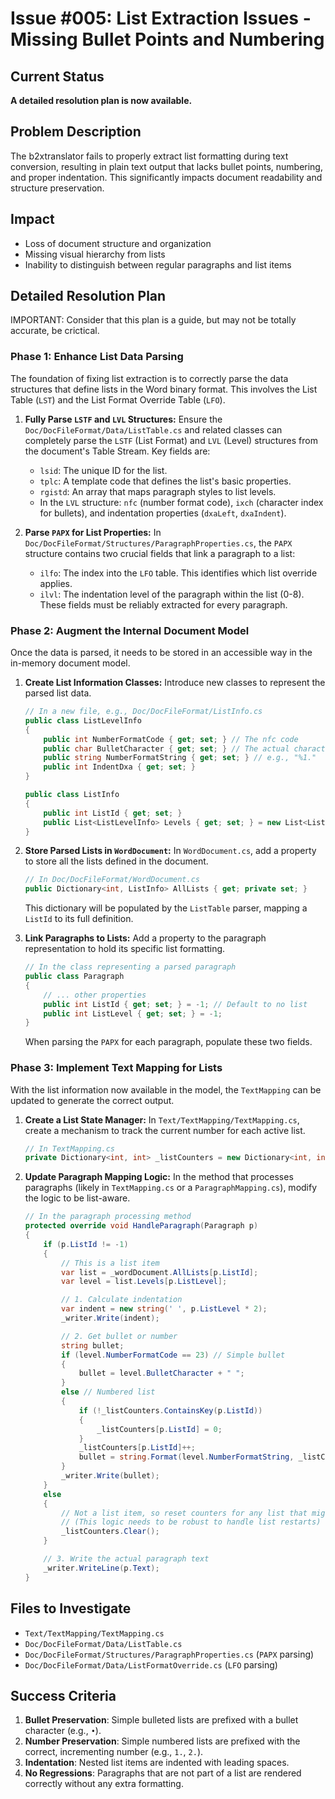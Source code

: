 # Issue #005: List Extraction Issues - Missing Bullet Points and Numbering

## Current Status
**A detailed resolution plan is now available.**

## Problem Description
The b2xtranslator fails to properly extract list formatting during text conversion, resulting in plain text output that lacks bullet points, numbering, and proper indentation. This significantly impacts document readability and structure preservation.


## Impact
- Loss of document structure and organization
- Missing visual hierarchy from lists
- Inability to distinguish between regular paragraphs and list items

## Detailed Resolution Plan

IMPORTANT: Consider that this plan is a guide, but may not be totally accurate, be crictical.

### Phase 1: Enhance List Data Parsing

The foundation of fixing list extraction is to correctly parse the data structures that define lists in the Word binary format. This involves the List Table (`LST`) and the List Format Override Table (`LFO`).

1.  **Fully Parse `LSTF` and `LVL` Structures:**
    Ensure the `Doc/DocFileFormat/Data/ListTable.cs` and related classes can completely parse the `LSTF` (List Format) and `LVL` (Level) structures from the document's Table Stream. Key fields are:
    - `lsid`: The unique ID for the list.
    - `tplc`: A template code that defines the list's basic properties.
    - `rgistd`: An array that maps paragraph styles to list levels.
    - In the `LVL` structure: `nfc` (number format code), `ixch` (character index for bullets), and indentation properties (`dxaLeft`, `dxaIndent`).

2.  **Parse `PAPX` for List Properties:**
    In `Doc/DocFileFormat/Structures/ParagraphProperties.cs`, the `PAPX` structure contains two crucial fields that link a paragraph to a list:
    - `ilfo`: The index into the `LFO` table. This identifies which list override applies.
    - `ilvl`: The indentation level of the paragraph within the list (0-8).
    These fields must be reliably extracted for every paragraph.

### Phase 2: Augment the Internal Document Model

Once the data is parsed, it needs to be stored in an accessible way in the in-memory document model.

1.  **Create List Information Classes:**
    Introduce new classes to represent the parsed list data.

    ```csharp
    // In a new file, e.g., Doc/DocFileFormat/ListInfo.cs
    public class ListLevelInfo
    {
        public int NumberFormatCode { get; set; } // The nfc code
        public char BulletCharacter { get; set; } // The actual character to use
        public string NumberFormatString { get; set; } // e.g., "%1."
        public int IndentDxa { get; set; }
    }

    public class ListInfo
    {
        public int ListId { get; set; }
        public List<ListLevelInfo> Levels { get; set; } = new List<ListLevelInfo>();
    }
    ```

2.  **Store Parsed Lists in `WordDocument`:**
    In `WordDocument.cs`, add a property to store all the lists defined in the document.

    ```csharp
    // In Doc/DocFileFormat/WordDocument.cs
    public Dictionary<int, ListInfo> AllLists { get; private set; }
    ```
    This dictionary will be populated by the `ListTable` parser, mapping a `ListId` to its full definition.

3.  **Link Paragraphs to Lists:**
    Add a property to the paragraph representation to hold its specific list formatting.

    ```csharp
    // In the class representing a parsed paragraph
    public class Paragraph
    {
        // ... other properties
        public int ListId { get; set; } = -1; // Default to no list
        public int ListLevel { get; set; } = -1;
    }
    ```
    When parsing the `PAPX` for each paragraph, populate these two fields.

### Phase 3: Implement Text Mapping for Lists

With the list information now available in the model, the `TextMapping` can be updated to generate the correct output.

1.  **Create a List State Manager:**
    In `Text/TextMapping/TextMapping.cs`, create a mechanism to track the current number for each active list.

    ```csharp
    // In TextMapping.cs
    private Dictionary<int, int> _listCounters = new Dictionary<int, int>();
    ```

2.  **Update Paragraph Mapping Logic:**
    In the method that processes paragraphs (likely in `TextMapping.cs` or a `ParagraphMapping.cs`), modify the logic to be list-aware.

    ```csharp
    // In the paragraph processing method
    protected override void HandleParagraph(Paragraph p)
    {
        if (p.ListId != -1)
        {
            // This is a list item
            var list = _wordDocument.AllLists[p.ListId];
            var level = list.Levels[p.ListLevel];

            // 1. Calculate indentation
            var indent = new string(' ', p.ListLevel * 2);
            _writer.Write(indent);

            // 2. Get bullet or number
            string bullet;
            if (level.NumberFormatCode == 23) // Simple bullet
            {
                bullet = level.BulletCharacter + " ";
            }
            else // Numbered list
            {
                if (!_listCounters.ContainsKey(p.ListId))
                {
                    _listCounters[p.ListId] = 0;
                }
                _listCounters[p.ListId]++;
                bullet = string.Format(level.NumberFormatString, _listCounters[p.ListId]) + " ";
            }
            _writer.Write(bullet);
        }
        else
        {
            // Not a list item, so reset counters for any list that might have just ended.
            // (This logic needs to be robust to handle list restarts)
            _listCounters.Clear(); 
        }

        // 3. Write the actual paragraph text
        _writer.WriteLine(p.Text);
    }
    ```

## Files to Investigate
- `Text/TextMapping/TextMapping.cs`
- `Doc/DocFileFormat/Data/ListTable.cs`
- `Doc/DocFileFormat/Structures/ParagraphProperties.cs` (`PAPX` parsing)
- `Doc/DocFileFormat/Data/ListFormatOverride.cs` (`LFO` parsing)

## Success Criteria
1. **Bullet Preservation**: Simple bulleted lists are prefixed with a bullet character (e.g., `•`).
2. **Number Preservation**: Simple numbered lists are prefixed with the correct, incrementing number (e.g., `1.`, `2.`).
3. **Indentation**: Nested list items are indented with leading spaces.
4. **No Regressions**: Paragraphs that are not part of a list are rendered correctly without any extra formatting.
